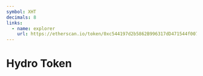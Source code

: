 ```yaml
---
symbol: XHT
decimals: 8
links:
  - name: explorer
    url: https://etherscan.io/token/0xc544197d2b5862B996317dD471544f00769902b5
---
```


# Hydro Token
